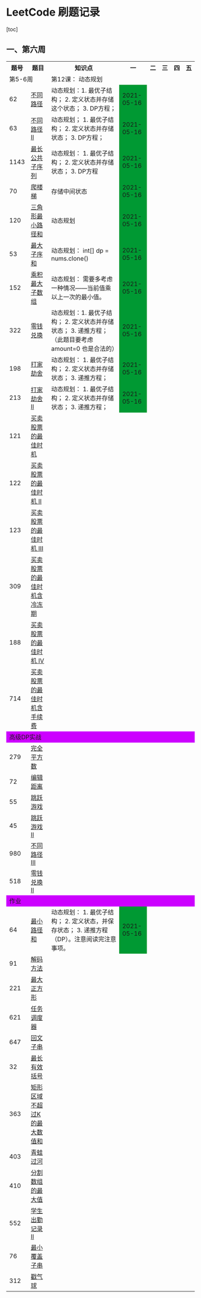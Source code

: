# LeetCode 刷题记录

[toc]

## 一、第六周
<table>
         <tr>
            <th>题号</th>
            <th>题目</th>
            <th>知识点</th>
            <th>一</th>
            <th>二</th>
            <th>三</th>
            <th>四</th>
            <th>五</th>
        </tr>
        <tr>
            <td colspan="2">第5-6周</td>
            <td colspan="6">第12课： 动态规划</td>
        </tr>
        <tr>
            <td>62</td>
            <td><a href="https://leetcode-cn.com/problems/unique-paths/">不同路径</a></td>
            <td>动态规划：1. 最优子结构； 2. 定义状态并存储这个状态； 3. DP方程； </td>
            <td style="background-color: #009933;">2021-05-16</td>
            <td></td>
            <td></td>
            <td></td>
            <td></td>
        </tr>
        <tr>
            <td>63</td>
            <td><a href="https://leetcode-cn.com/problems/unique-paths-ii/">不同路径 II</a></td>
            <td>动态规划； 1. 最优子结构； 2.  定义状态并存储状态； 3. DP方程；</td>
            <td style="background-color: #009933;">2021-05-16</td>
            <td></td>
            <td></td>
            <td></td>
            <td></td>
        </tr>
        <tr>
            <td>1143</td>
            <td><a href="https://leetcode-cn.com/problems/longest-common-subsequence/">最长公共子序列</a></td>
            <td>动态规划： 1. 最优子结构； 2. 定义状态并存储状态； 3. DP方程</td>
            <td style="background-color: #009933;">2021-05-16</td>
            <td></td>
            <td></td>
            <td></td>
            <td></td>
        </tr>
        <tr>
            <td>70</td>
            <td><a href="https://leetcode-cn.com/problems/climbing-stairs/description/">爬楼梯</a></td>
            <td>存储中间状态</td>
            <td style="background-color: #009933;">2021-05-16</td>
            <td></td>
            <td></td>
            <td></td>
            <td></td>
        </tr>
        <tr>
            <td>120</td>
            <td><a href="https://leetcode-cn.com/problems/triangle/description/">三角形最小路径和</a></td>
            <td>动态规划</td>
            <td style="background-color: #009933;">2021-05-16</td>
            <td></td>
            <td></td>
            <td></td>
            <td></td>
        </tr>
        <tr>
            <td>53</td>
            <td><a href="https://leetcode-cn.com/problems/maximum-subarray/">最大子序和</a></td>
            <td>动态规划： int[] dp = nums.clone()</td>
            <td style="background-color: #009933;">2021-05-16</td>
            <td></td>
            <td></td>
            <td></td>
            <td></td>
        </tr>
        <tr>
            <td>152</td>
            <td><a href="https://leetcode-cn.com/problems/maximum-product-subarray/description/">乘积最大子数组</a></td>
            <td>动态规划： 需要多考虑一种情况——当前值乘以上一次的最小值。</td>
            <td style="background-color: #009933;">2021-05-16</td>
            <td></td>
            <td></td>
            <td></td>
            <td></td>
        </tr>
        <tr>
            <td>322</td>
            <td><a href="https://leetcode-cn.com/problems/coin-change/">零钱兑换</a></td>
            <td>动态规划：1. 最优子结构； 2. 定义状态并存储状态； 3. 递推方程；（此题目要考虑amount=0 也是合法的）</td>
            <td style="background-color: #009933;">2021-05-16</td>
            <td></td>
            <td></td>
            <td></td>
            <td></td>
        </tr>
        <tr>
            <td>198</td>
            <td><a href="https://leetcode-cn.com/problems/house-robber/">打家劫舍</a></td>
            <td>动态规划： 1. 最优子结构； 2. 定义状态并存储状态； 3. 递推方程；</td>
            <td style="background-color: #009933;">2021-05-16</td>
            <td></td>
            <td></td>
            <td></td>
            <td></td>
        </tr>
        <tr>
            <td>213</td>
            <td><a href="https://leetcode-cn.com/problems/house-robber-ii/description/">打家劫舍 II</a></td>
            <td>动态规划： 1. 最优子结构； 2. 定义状态并存储状态； 3. 递推方程；</td>
            <td style="background-color: #009933;">2021-05-16</td>
            <td></td>
            <td></td>
            <td></td>
            <td></td>
        </tr>
        <tr>
            <td>121</td>
            <td><a href="https://leetcode-cn.com/problems/best-time-to-buy-and-sell-stock/#/description">买卖股票的最佳时机</a>
            </td>
            <td></td>
            <td></td>
            <td></td>
            <td></td>
            <td></td>
            <td></td>
        </tr>
        <tr>
            <td>122</td>
            <td><a href="https://leetcode-cn.com/problems/best-time-to-buy-and-sell-stock-ii/">买卖股票的最佳时机 II</a></td>
            <td></td>
            <td></td>
            <td></td>
            <td></td>
            <td></td>
            <td></td>
        </tr>
        <tr>
            <td>123</td>
            <td><a href="https://leetcode-cn.com/problems/best-time-to-buy-and-sell-stock-iii/">买卖股票的最佳时机 III</a></td>
            <td></td>
            <td></td>
            <td></td>
            <td></td>
            <td></td>
            <td></td>
        </tr>
        <tr>
            <td>309</td>
            <td><a
                    href="https://leetcode-cn.com/problems/best-time-to-buy-and-sell-stock-with-cooldown/">买卖股票的最佳时机含冷冻期</a>
            </td>
            <td></td>
            <td></td>
            <td></td>
            <td></td>
            <td></td>
            <td></td>
        </tr>
        <tr>
            <td>188</td>
            <td><a href="https://leetcode-cn.com/problems/best-time-to-buy-and-sell-stock-iv/">买卖股票的最佳时机 IV</a></td>
            <td></td>
            <td></td>
            <td></td>
            <td></td>
            <td></td>
            <td></td>
        </tr>
        <tr>
            <td>714</td>
            <td><a
                    href="https://leetcode-cn.com/problems/best-time-to-buy-and-sell-stock-with-transaction-fee/">买卖股票的最佳时机含手续费</a>
            </td>
            <td></td>
            <td></td>
            <td></td>
            <td></td>
            <td></td>
            <td></td>
        </tr>
        <tr>
            <td colspan="8" style="background-color: #cc00ff;">高级DP实战</td>
        </tr>
        <tr>
            <td>279</td>
            <td><a href="https://leetcode-cn.com/problems/perfect-squares/">完全平方数</a></td>
            <td></td>
            <td></td>
            <td></td>
            <td></td>
            <td></td>
            <td></td>
        </tr>
        <tr>
            <td>72</td>
            <td><a href="https://leetcode-cn.com/problems/edit-distance/ （重点）">编辑距离</a></td>
            <td></td>
            <td></td>
            <td></td>
            <td></td>
            <td></td>
            <td></td>
        </tr>
        <tr>
            <td>55</td>
            <td><a href="https://leetcode-cn.com/problems/jump-game/">跳跃游戏</a></td>
            <td></td>
            <td></td>
            <td></td>
            <td></td>
            <td></td>
            <td></td>
        </tr>
        <tr>
            <td>45</td>
            <td><a href="https://leetcode-cn.com/problems/jump-game-ii/">跳跃游戏 II</a></td>
            <td></td>
            <td></td>
            <td></td>
            <td></td>
            <td></td>
            <td></td>
        </tr>
        <tr>
            <td>980</td>
            <td><a href="https://leetcode-cn.com/problems/unique-paths-iii/">不同路径 III</a></td>
            <td></td>
            <td></td>
            <td></td>
            <td></td>
            <td></td>
            <td></td>
        </tr>
        <tr>
            <td>518</td>
            <td><a href="https://leetcode-cn.com/problems/coin-change-2/">零钱兑换 II</a></td>
            <td></td>
            <td></td>
            <td></td>
            <td></td>
            <td></td>
            <td></td>
        </tr>
        <tr>
            <td colspan="8" style="background-color: #cc00ff;">作业</td>
        </tr>
        <tr>
            <td>64</td>
            <td><a href="https://leetcode-cn.com/problems/minimum-path-sum/">最小路径和</a></td>
            <td>动态规划： 1. 最优子结构； 2. 定义状态，并保存状态； 3. 递推方程（DP）。注意阅读完注意事项。</td>
            <td style="background-color: #009933;">2021-05-16</td>
            <td></td>
            <td></td>
            <td></td>
            <td></td>
        </tr>
        <tr>
            <td>91</td>
            <td><a href="https://leetcode-cn.com/problems/decode-ways">解码方法</a></td>
            <td></td>
            <td></td>
            <td></td>
            <td></td>
            <td></td>
            <td></td>
        </tr>
        <tr>
            <td>221</td>
            <td><a href="https://leetcode-cn.com/problems/maximal-square/">最大正方形</a></td>
            <td></td>
            <td></td>
            <td></td>
            <td></td>
            <td></td>
            <td></td>
        </tr>
        <tr>
            <td>621</td>
            <td><a href="https://leetcode-cn.com/problems/task-scheduler/">任务调度器</a></td>
            <td></td>
            <td></td>
            <td></td>
            <td></td>
            <td></td>
            <td></td>
        </tr>
        <tr>
            <td>647</td>
            <td><a href="https://leetcode-cn.com/problems/palindromic-substrings/">回文子串</a></td>
            <td></td>
            <td></td>
            <td></td>
            <td></td>
            <td></td>
            <td></td>
        </tr>
        <tr>
            <td>32</td>
            <td><a href="https://leetcode-cn.com/problems/longest-valid-parentheses/">最长有效括号</a></td>
            <td></td>
            <td></td>
            <td></td>
            <td></td>
            <td></td>
            <td></td>
        </tr>
        <tr>
            <td>363</td>
            <td><a href="https://leetcode-cn.com/problems/max-sum-of-rectangle-no-larger-than-k/">矩形区域不超过K的最大数值和</a>
            </td>
            <td></td>
            <td></td>
            <td></td>
            <td></td>
            <td></td>
            <td></td>
        </tr>
        <tr>
            <td>403</td>
            <td><a href="https://leetcode-cn.com/problems/frog-jump/">青蛙过河</a></td>
            <td></td>
            <td></td>
            <td></td>
            <td></td>
            <td></td>
            <td></td>
        </tr>
        <tr>
            <td>410</td>
            <td><a href="https://leetcode-cn.com/problems/split-array-largest-sum">分割数组的最大值</a></td>
            <td></td>
            <td></td>
            <td></td>
            <td></td>
            <td></td>
            <td></td>
        </tr>
        <tr>
            <td>552</td>
            <td><a href="https://leetcode-cn.com/problems/student-attendance-record-ii/">学生出勤记录 II</a></td>
            <td></td>
            <td></td>
            <td></td>
            <td></td>
            <td></td>
            <td></td>
        </tr>
        <tr>
            <td>76</td>
            <td><a href="https://leetcode-cn.com/problems/minimum-window-substring/">最小覆盖子串</a></td>
            <td></td>
            <td></td>
            <td></td>
            <td></td>
            <td></td>
            <td></td>
        </tr>
        <tr>
            <td>312</td>
            <td><a href="https://leetcode-cn.com/problems/burst-balloons/">戳气球</a></td>
            <td></td>
            <td></td>
            <td></td>
            <td></td>
            <td></td>
            <td></td>
        </tr>
</table>